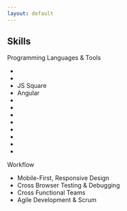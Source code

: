 ```yaml
---
layout: default
---
```


<h2>Skills</h2>
<div class="company">Programming Languages &amp; Tools</div>
<ul class="list-inline dev-icons">
    <li class="list-inline-item">
        <i class="fab fa-html5"></i>
    </li>
    <li class="list-inline-item">
        <i class="fab fa-css3-alt"></i>
    </li>
    <li class="list-inline-item">
        <div class="hide">JS Square</div><i class="fab fa-js-square"></i>
    </li>
    <li class="list-inline-item">
        <div class="hide">Angular</div><i class="fab fa-angular"></i>
    </li>
    <li class="list-inline-item">
        <i class="fab fa-react"></i>
    </li>
    <li class="list-inline-item">
        <i class="fab fa-node-js"></i>
    </li>
    <li class="list-inline-item">
        <i class="fab fa-sass"></i>
    </li>
    <li class="list-inline-item">
        <i class="fab fa-less"></i>
    </li>
    <li class="list-inline-item">
        <i class="fab fa-wordpress"></i>
    </li>
    <li class="list-inline-item">
        <i class="fab fa-gulp"></i>
    </li>
    <li class="list-inline-item">
        <i class="fab fa-grunt"></i>
    </li>
    <li class="list-inline-item">
        <i class="fab fa-npm"></i>
    </li>
</ul>
<div class="company">Workflow</div>
<ul class="fa-ul mb-0">
    <li>
        <i class="fa-li fa fa-check"></i>
        Mobile-First, Responsive Design
    </li>
    <li>
        <i class="fa-li fa fa-check"></i>
        Cross Browser Testing &amp; Debugging
    </li>
    <li>
        <i class="fa-li fa fa-check"></i>
        Cross Functional Teams
    </li>
    <li>
        <i class="fa-li fa fa-check"></i>
        Agile Development &amp; Scrum
    </li>
</ul>
